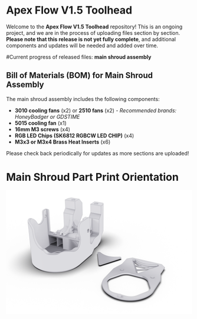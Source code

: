 # Apex Flow V1.5 Toolhead

Welcome to the **Apex Flow V1.5 Toolhead** repository! 
This is an ongoing project, and we are in the process of uploading files section by section. 
**Please note that this release is not yet fully complete**, and additional components and updates will be needed and added over time. 

#Current progress of released files:
**main shroud assembly**

## Bill of Materials (BOM) for Main Shroud Assembly

The main shroud assembly includes the following components:

- **3010 cooling fans** (x2) or **2510 fans** (x2) - *Recommended brands: HoneyBadger or GDSTIME*
- **5015 cooling fan** (x1)
- **16mm M3 screws** (x4)
- **RGB LED Chips (SK6812 RGBCW LED CHIP)** (x4)
- **M3x3 or M3x4 Brass Heat Inserts** (x6)

Please check back periodically for updates as more sections are uploaded!

# Main Shroud Part Print Orientation
![Printed Part Orientation](Images/Printed%20parts%20Orientation.webp)
